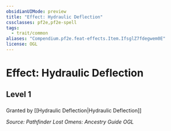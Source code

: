 ```yaml
---
obsidianUIMode: preview
title: "Effect: Hydraulic Deflection"
cssclasses: pf2e,pf2e-spell
tags:
  - trait/common
aliases: "Compendium.pf2e.feat-effects.Item.IfsglZ7fdegwem0E"
license: OGL
---
```

# Effect: Hydraulic Deflection
## Level 1
### 






Granted by [[Hydraulic Deflection|Hydraulic Deflection]]

*Source: Pathfinder Lost Omens: Ancestry Guide*
*OGL*